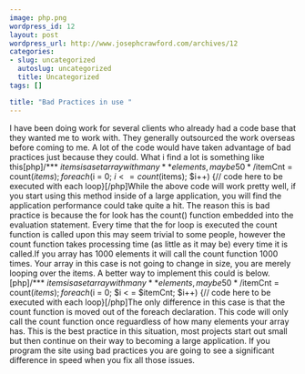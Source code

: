 ```yaml
--- 
image: php.png
wordpress_id: 12
layout: post
wordpress_url: http://www.josephcrawford.com/archives/12
categories: 
- slug: uncategorized
  autoslug: uncategorized
  title: Uncategorized
tags: []

title: "Bad Practices in use "
---
```

I have been doing work for several clients who already had a code base that they wanted me to work with.  They generally outsourced the work overseas before coming to me.  A lot of the code would have taken advantage of bad practices just because they could.  What i find a lot is something like this[php]/***  $items is a set array with many**  elements, maybe 50*/$itemCnt = count($items);foreach($i = 0; $i < = count($items); $i++) {// code here to be executed with each loop}[/php]While the above code will work pretty well, if you start using this method inside of a large application, you will find the application performance could take quite a hit.  The reason this is bad practice is because the for look has the count() function embedded into the evaluation statement.  Every time that the for loop is executed the count function is called upon this may seem trivial to some people, however the count function takes processing time (as little as it may be) every time it is called.If you array has 1000 elements it will call the count function 1000 times.  Your array in this case is not going to change in size, you are merely looping over the items.  A better way to implement this could is below.[php]/***  $items is a set array with many**  elements, maybe 50*/$itemCnt = count($items);foreach($i = 0; $i < = $itemCnt; $i++) {// code here to be executed with each loop}[/php]The only difference in this case is that the count function is moved out of the foreach declaration.  This code will only call the count function once reguardless of how many elements your array has.  This is the best practice in this situation, most projects start out small but then continue on their way to becoming a large application.  If you program the site using bad practices you are going to see a significant difference in speed when you fix all those issues.
